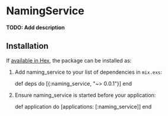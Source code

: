# NamingService

**TODO: Add description**

## Installation

If [available in Hex](https://hex.pm/docs/publish), the package can be installed as:

  1. Add naming_service to your list of dependencies in `mix.exs`:

        def deps do
          [{:naming_service, "~> 0.0.1"}]
        end

  2. Ensure naming_service is started before your application:

        def application do
          [applications: [:naming_service]]
        end
